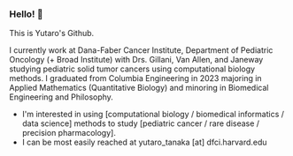 ### Hello! 👋

This is Yutaro's Github. 

I currently work at Dana-Faber Cancer Institute, Department of Pediatric Oncology (+ Broad Institute) with Drs. Gillani, Van Allen, and Janeway studying pediatric solid tumor cancers using computational biology methods. I graduated from Columbia Engineering in 2023 majoring in Applied Mathematics (Quantitative Biology) and minoring in Biomedical Engineering and Philosophy.

- I'm interested in using [computational biology / biomedical informatics / data science] methods to study [pediatric cancer / rare disease / precision pharmacology].
- I can be most easily reached at yutaro_tanaka [at] dfci.harvard.edu 


<!--
**yutaro-tanaka-yt2705/yutaro-tanaka-yt2705** is a ✨ _special_ ✨ repository because its `README.md` (this file) appears on your GitHub profile.

Here are some ideas to get you started:

- 🔭 I’m currently working on ...
- 🌱 I’m currently learning ...
- 👯 I’m looking to collaborate on ...
- 🤔 I’m looking for help with ...
- 💬 Ask me about ...
- 📫 How to reach me: ...
- 😄 Pronouns: ...
- ⚡ Fun fact: ...
-->
